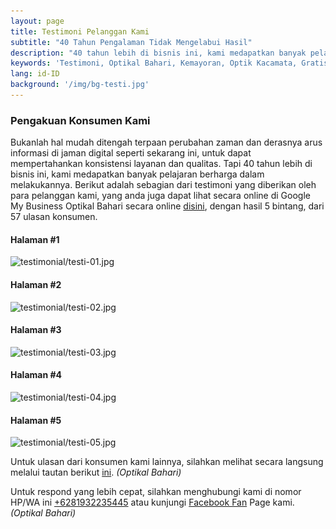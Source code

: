 ```yaml
---
layout: page
title: Testimoni Pelanggan Kami
subtitle: "40 Tahun Pengalaman Tidak Mengelabui Hasil"
description: "40 tahun lebih di bisnis ini, kami medapatkan banyak pelajaran berharga dalam melakukannya. Berikut adalah sebagian dari testimoni yang diberikan oleh para pelanggan kami, yang anda juga dapat lihat secara online di Google My Business Optikal Bahari secara online"
keywords: 'Testimoni, Optikal Bahari, Kemayoran, Optik Kacamata, Gratis'
lang: id-ID
background: '/img/bg-testi.jpg'
---
```




<h3>Pengakuan Konsumen Kami</h3>


<p>Bukanlah hal mudah ditengah terpaan perubahan zaman dan derasnya arus informasi di jaman digital seperti sekarang ini, untuk dapat mempertahankan konsistensi layanan dan qualitas. Tapi 40 tahun lebih di bisnis ini, kami medapatkan banyak pelajaran berharga dalam melakukannya. Berikut adalah sebagian dari testimoni yang diberikan oleh para pelanggan kami, yang anda juga dapat lihat secara online di Google My Business Optikal Bahari secara online <a href="https://www.google.com/search?safe=strict&hl=en-ID&gl=id&sxsrf=ALeKk01mFygFLFgcGPbW4Gdwxhg_0kuUoQ%3A1594976814186&ei=LmoRX4LyCvjjz7sPoYOd-Ao&q=Bahari+Optical%2C+Jl.+Bend.+Jago+No.447%2C+RW.1%2C+Utan+Panjang%2C+Kec.+Kemayoran%2C+Kota+Jakarta+Pusat%2C+Daerah+Khusus+Ibukota+Jakarta+10650&oq=Bahari+Optical%2C+Jl.+Bend.+Jago+No.447%2C+RW.1%2C+Utan+Panjang%2C+Kec.+Kemayoran%2C+Kota+Jakarta+Pusat%2C+Daerah+Khusus+Ibukota+Jakarta+10650&gs_lcp=CgZwc3ktYWIQDFAAWABgrqenBWgAcAB4AIABAIgBAJIBAJgBAKoBB2d3cy13aXo&sclient=psy-ab&ved=0ahUKEwiCwbzT99PqAhX48XMBHaFBB68Q4dUDCAw#lrd=0x2e69f5a43786850d:0x9802c727c074ae8c,1,,," title="Optikal Bahari Google My Busiess Review Page" class="GoogleMyBusiness" >disini</a>, dengan hasil 5 bintang, dari 57 ulasan konsumen.</p>


<h4>Halaman #1</h4>
<p class="aligncenter">
<img data-src="/img/testimonial/testi-01.jpg" src="/img/testimonial/testi-01.jpg" class="img-fluid" alt="testimonial/testi-01.jpg" ></p>

<h4>Halaman #2</h4>
<p class="aligncenter">
<img data-src="/img/testimonial/testi-02.jpg" src="/img/testimonial/testi-02.jpg" class="img-fluid" alt="testimonial/testi-02.jpg" ></p>

<h4>Halaman #3</h4>
<p class="aligncenter">
<img data-src="/img/testimonial/testi-03.jpg" src="/img/testimonial/testi-03.jpg" class="img-fluid" alt="testimonial/testi-03.jpg" ></p>

<h4>Halaman #4</h4>
<p class="aligncenter">
<img data-src="/img/testimonial/testi-04.jpg" src="/img/testimonial/testi-04.jpg" class="img-fluid" alt="testimonial/testi-04.jpg" ></p>

<h4>Halaman #5</h4>
<p class="aligncenter">
<img data-src="/img/testimonial/testi-05.jpg" src="/img/testimonial/testi-05.jpg" class="img-fluid" alt="testimonial/testi-05.jpg" ></p>


<p>Untuk ulasan dari konsumen kami lainnya, silahkan melihat secara langsung melalui tautan berikut <a href="https://www.google.com/search?safe=strict&hl=en-ID&gl=id&sxsrf=ALeKk01mFygFLFgcGPbW4Gdwxhg_0kuUoQ%3A1594976814186&ei=LmoRX4LyCvjjz7sPoYOd-Ao&q=Bahari+Optical%2C+Jl.+Bend.+Jago+No.447%2C+RW.1%2C+Utan+Panjang%2C+Kec.+Kemayoran%2C+Kota+Jakarta+Pusat%2C+Daerah+Khusus+Ibukota+Jakarta+10650&oq=Bahari+Optical%2C+Jl.+Bend.+Jago+No.447%2C+RW.1%2C+Utan+Panjang%2C+Kec.+Kemayoran%2C+Kota+Jakarta+Pusat%2C+Daerah+Khusus+Ibukota+Jakarta+10650&gs_lcp=CgZwc3ktYWIQDFAAWABgrqenBWgAcAB4AIABAIgBAJIBAJgBAKoBB2d3cy13aXo&sclient=psy-ab&ved=0ahUKEwiCwbzT99PqAhX48XMBHaFBB68Q4dUDCAw#lrd=0x2e69f5a43786850d:0x9802c727c074ae8c,1,,,">ini</a>. <em>(Optikal Bahari)</em></p>


<p>Untuk respond yang lebih cepat, silahkan menghubungi kami di nomor HP/WA ini <a href="https://api.whatsapp.com/send?phone=6281932235445&text=Hallo%2C+saya+butuh+informasi+lebih+lanjut+mengenai+Optikal+Bahari" id="WhatsAppClick" class="WhatsAppCall" title="Call WhatsApp">+6281932235445</a> atau kunjungi <a href="https://www.facebook.com/optikalbahari" id="FBClick" title="Facebook Page Optikal Bahari" class="FacebookPage">Facebook Fan</a> Page kami. <em>(Optikal Bahari)</em></p>